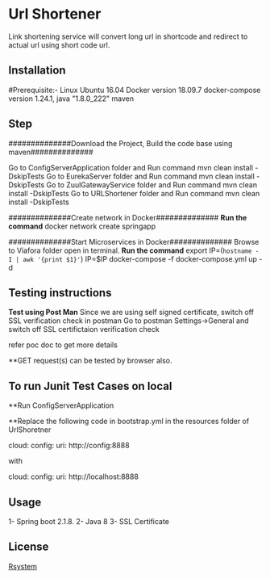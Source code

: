 # Url Shortener

Link shortening service will convert long url in shortcode and redirect to actual url using short code url.

## Installation


#Prerequisite:-
Linux Ubuntu 16.04
Docker version 18.09.7
docker-compose version 1.24.1,
java "1.8.0_222"
maven 
 
## Step
##############Download the Project, Build the code base using maven##############

Go to ConfigServerApplication folder and Run command mvn clean install -DskipTests
Go to EurekaServer folder and Run command mvn clean install -DskipTests
Go to ZuulGatewayService folder and Run command mvn clean install -DskipTests
Go to URLShortener folder and Run command mvn clean install -DskipTests

##############Create network in Docker##############
**************Run the command**************
docker network create springapp


##############Start Microservices in Docker##############
Browse to Viafora folder open in terminal.
**************Run the command**************
export IP=(`hostname -I | awk '{print $1}'`)
IP=$IP docker-compose -f docker-compose.yml up -d

## Testing instructions
**************Test using Post Man**************
 Since we are using self signed certificate, switch off SSL verification check in postman 
 Go to postman Settings->General and switch off SSL certifictaion verification check
 
 refer poc doc to get more details 
 
 **GET request(s) can be tested by browser also.
 
## To run Junit Test Cases on local

**Run ConfigServerApplication

**Replace the following code in bootstrap.yml in the resources folder of UrlShoretner 

cloud:
    config:
      uri: http://config:8888
      
with 

cloud:
    config:
      uri: http://localhost:8888



## Usage

1- Spring boot 2.1.8.
2- Java 8
3- SSL Certificate


## License
[Rsystem](https://www.rsystems.com/)

